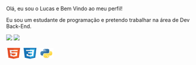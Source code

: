Olá, eu sou o Lucas e Bem Vindo ao meu perfil!

Eu sou um estudante de programação e pretendo trabalhar na área de Dev Back-End.


<div>
    <img height="150em" src="https://github-readme-stats-ten-gilt.vercel.app/api?username=DWlucas&show_icons=true&theme=dracula&count_private=true">
    <img height="150em" src="https://github-readme-stats-ten-gilt.vercel.app/api/top-langs/?DWlucas=Castruu&layout=compact&theme=dracula">
</div>

<div style="display: inline_block"><br>
  <img align="center" alt="Rafa-HTML" height="30" width="40" src="https://raw.githubusercontent.com/devicons/devicon/master/icons/html5/html5-original.svg">
  <img align="center" alt="Rafa-CSS" height="30" width="40" src="https://raw.githubusercontent.com/devicons/devicon/master/icons/css3/css3-original.svg">
  <img align="center" alt="Rafa-Python" height="30" width="40" src="https://raw.githubusercontent.com/devicons/devicon/master/icons/python/python-original.svg">
</div>
